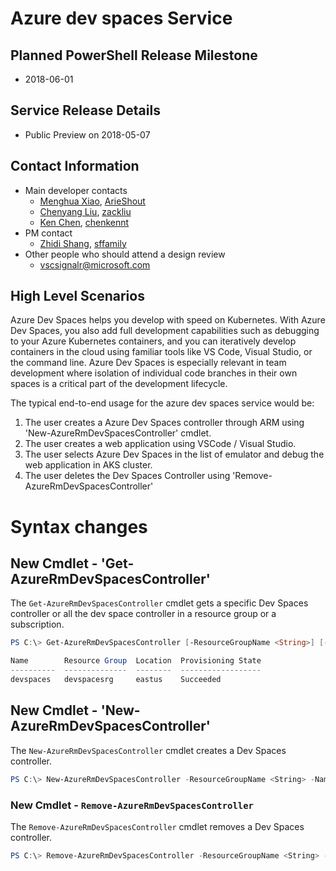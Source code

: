 # Azure dev spaces Service

## Planned PowerShell Release Milestone
- 2018-06-01

## Service Release Details
- Public Preview on 2018-05-07

## Contact Information
- Main developer contacts
   - [Menghua Xiao](menxiao@microsoft.com), [ArieShout](https://github.com/ArieShout)
   - [Chenyang Liu](chenyl@microsoft.com), [zackliu](https://github.com/zackliu)
   - [Ken Chen](kenchen@microsoft.com), [chenkennt](https://github.com/chenkennt)
- PM contact
   - [Zhidi Shang](zhshang@microsoft.com), [sffamily](https://github.com/sffamily)
- Other people who should attend a design review
   - vscsignalr@microsoft.com

## High Level Scenarios

Azure Dev Spaces helps you develop with speed on Kubernetes. With Azure Dev Spaces, you also add full development capabilities such as debugging to your Azure Kubernetes containers, and you can iteratively develop containers in the cloud using familiar tools like VS Code, Visual Studio, or the command line. Azure Dev Spaces is especially relevant in team development where isolation of individual code branches in their own spaces is a critical part of the development lifecycle.

The typical end-to-end usage for the azure dev spaces service would be:

1. The user creates a Azure Dev Spaces controller through ARM using 'New-AzureRmDevSpacesController' cmdlet.
2. The user creates a web application using VSCode / Visual Studio.
3. The user selects Azure Dev Spaces in the list of emulator and debug the web application in AKS cluster.
4. The user deletes the Dev Spaces Controller using 'Remove-AzureRmDevSpacesController' 

# Syntax changes

## New Cmdlet - 'Get-AzureRmDevSpacesController' 

The `Get-AzureRmDevSpacesController` cmdlet gets a specific Dev Spaces controller or all the dev space controller in a resource group or a subscription.

```powershell
PS C:\> Get-AzureRmDevSpacesController [-ResourceGroupName <String>] [-Name <String>] [-DefaultProfile <IAzureContextContainer>] [<CommonParameters>]

Name        Resource Group  Location  Provisioning State
----------  --------------  --------  ------------------
devspaces   devspacesrg     eastus    Succeeded
```

## New Cmdlet - 'New-AzureRmDevSpacesController' 

The `New-AzureRmDevSpacesController` cmdlet creates a Dev Spaces controller.

```powershell
PS C:\> New-AzureRmDevSpacesController -ResourceGroupName <String> -Name <String> -AKSResourceGroupName <String> -AKSClusterName <String> [-DefaultProfile <IAzureContextContainer>] [<CommonParameters>]
```

### New Cmdlet - `Remove-AzureRmDevSpacesController`

The `Remove-AzureRmDevSpacesController` cmdlet removes a Dev Spaces controller.

```powershell
PS C:\> Remove-AzureRmDevSpacesController -ResourceGroupName <String> -Name <String> [-DefaultProfile <IAzureContextContainer>] [<CommonParameters>]
```

